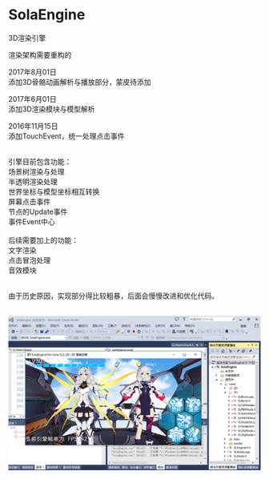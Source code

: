 ﻿# SolaEngine
3D渲染引擎</br>

渲染架构需要重构的

2017年8月01日</br>
添加3D骨骼动画解析与播放部分，蒙皮待添加</br>

2017年6月01日</br>
添加3D渲染模块与模型解析</br>

2016年11月15日</br>
添加TouchEvent，统一处理点击事件</br>

</br>
引擎目前包含功能：</br>
	场景树渲染与处理</br>
	半透明渲染处理</br>
	世界坐标与模型坐标相互转换</br>
	屏幕点击事件</br>
	节点的Update事件</br>
	事件Event中心</br>
</br>
后续需要加上的功能：</br>
	文字渲染</br>
	点击冒泡处理</br>
	音效模块</br>
</br>

由于历史原因，实现部分得比较粗暴，后面会慢慢改进和优化代码。</br>
</br>


![image](https://github.com/ebnaqq/SolaEngine/blob/master/Example/ExamplePic2.png)
